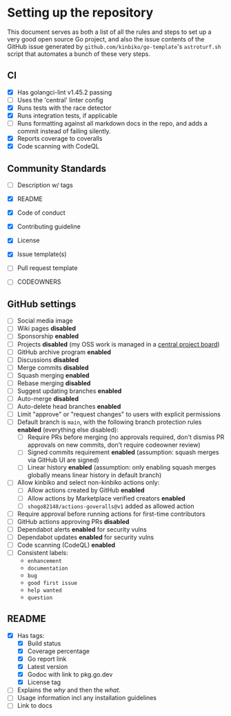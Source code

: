 # Setting up the repository

This document serves as both a list of all the rules and steps to set up a very good open source Go project, and also the issue contents of the GitHub issue generated by `github.com/kinbiko/go-template`'s `astroturf.sh` script that automates a bunch of these very steps.

## CI

- [x] Has golangci-lint v1.45.2 passing
- [ ] Uses the 'central' linter config
- [x] Runs tests with the race detector
- [x] Runs integration tests, if applicable
- [ ] Runs formatting against all markdown docs in the repo, and adds a commit instead of failing silently.
- [x] Reports coverage to coveralls
- [x] Code scanning with CodeQL

## Community Standards

- [ ] Description w/ tags
- [x] README
- [x] Code of conduct
- [x] Contributing guideline
- [x] License
- [x] Issue template(s)
- [ ] Pull request template

- [ ] CODEOWNERS

## GitHub settings

- [ ] Social media image
- [ ] Wiki pages **disabled**
- [ ] Sponsorship **enabled**
- [ ] Projects **disabled** (my OSS work is managed in a [central project board](https://github.com/users/kinbiko/projects/8))
- [ ] GitHub archive program **enabled**
- [ ] Discussions **disabled**
- [ ] Merge commits **disabled**
- [ ] Squash merging **enabled**
- [ ] Rebase merging **disabled**
- [ ] Suggest updating branches **enabled**
- [ ] Auto-merge **disabled**
- [ ] Auto-delete head branches **enabled**
- [ ] Limit "approve" or "request changes" to users with explicit permissions
- [ ] Default branch is `main`, with the following branch protection rules **enabled** (everything else disabled):
  - [ ] Require PRs before merging (no approvals required, don't dismiss PR approvals on new commits, don't require codeowner review)
  - [ ] Signed commits requirement **enabled** (assumption: squash merges via GitHub UI are signed)
  - [ ] Linear history **enabled** (assumption: only enabling squash merges globally means linear history in default branch)
- [ ] Allow kinbiko and select non-kinbiko actions only:
  - [ ] Allow actions created by GitHub **enabled**
  - [ ] Allow actions by Marketplace verified creators **enabled**
  - [ ] `shogo82148/actions-goveralls@v1` added as allowed action
- [ ] Require approval before running actions for first-time contributors
- [ ] GitHub actions approving PRs **disabled**
- [ ] Dependabot alerts **enabled** for security vulns
- [ ] Dependabot updates **enabled** for security vulns
- [ ] Code scanning (CodeQL) **enabled**
- [ ] Consistent labels:
  - `enhancement`
  - `documentation`
  - `bug`
  - `good first issue`
  - `help wanted`
  - `question`

## README

- [x] Has tags:
  - [x] Build status
  - [x] Coverage percentage
  - [x] Go report link
  - [x] Latest version
  - [x] Godoc with link to pkg.go.dev
  - [x] License tag
- [ ] Explains the _why_ and then the _what_.
- [ ] Usage information incl any installation guidelines
- [ ] Link to docs
